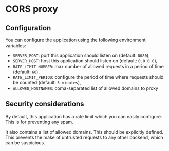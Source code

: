 # CORS proxy

## Configuration

You can configure the application using the following environment variables:

- `SERVER_PORT`: port this application should listen on (default: `8080`),
- `SERVER_HOST`: host this application should listen on (default: `0.0.0.0`),
- `RATE_LIMIT_NUMBER`: max number of allowed requests in a period of time (default: `60`),
- `RATE_LIMIT_PERIOD`: configure the period of time where requests should be counted (default: `5 minutes`),
- `ALLOWED_HOSTNAMES`: coma-separated list of allowed domains to proxy

## Security considerations

By default, this application has a rate limit which you can easily configure.
This is for preventing any spam.

It also contains a list of allowed domains.
This should be explicitly defined.
This prevents the make of untrusted requests to any other backend, which can be suspicious.
